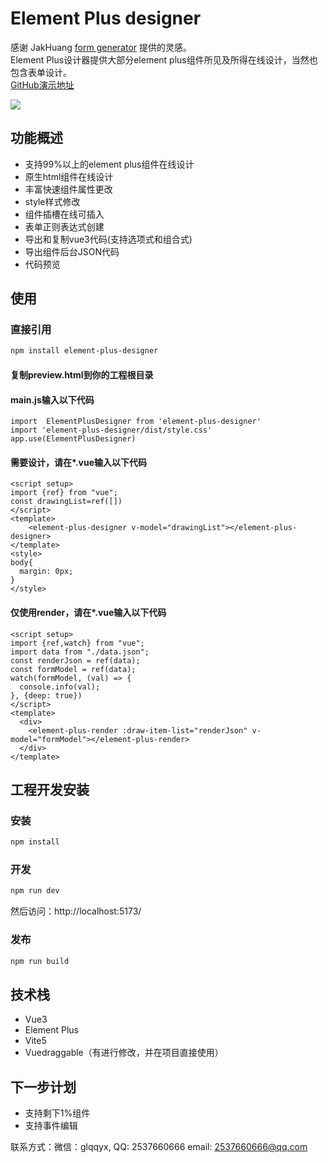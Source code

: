 # Element Plus designer 
感谢 JakHuang [form generator](https://github.com/JakHuang/form-generator) 提供的灵感。  
Element Plus设计器提供大部分element plus组件所见及所得在线设计，当然也包含表单设计。  
[GitHub演示地址](https://wizount.github.io/element-plus-designer/)

<img src="https://gitee.com/wizount/element-plus-designer/raw/master/images/all.png">

## 功能概述

- 支持99%以上的element plus组件在线设计
- 原生html组件在线设计
- 丰富快速组件属性更改
- style样式修改
- 组件插槽在线可插入
- 表单正则表达式创建
- 导出和复制vue3代码(支持选项式和组合式)
- 导出组件后台JSON代码
- 代码预览


## 使用
### 直接引用

```sh 
npm install element-plus-designer
```
#### 复制preview.html到你的工程根目录
#### main.js输入以下代码
```
import  ElementPlusDesigner from 'element-plus-designer'
import 'element-plus-designer/dist/style.css'
app.use(ElementPlusDesigner)
```
#### 需要设计，请在*.vue输入以下代码
```
<script setup>
import {ref} from "vue";
const drawingList=ref([])
</script>
<template>
    <element-plus-designer v-model="drawingList"></element-plus-designer>
</template>
<style>
body{
  margin: 0px;
}
</style>
```
#### 仅使用render，请在*.vue输入以下代码
```
<script setup>
import {ref,watch} from "vue";
import data from "./data.json";
const renderJson = ref(data);
const formModel = ref(data);
watch(formModel, (val) => {
  console.info(val);
}, {deep: true})
</script>
<template>
  <div>
    <element-plus-render :draw-item-list="renderJson" v-model="formModel"></element-plus-render>
  </div>
</template>
```
## 工程开发安装
### 安装
```sh
npm install
```

### 开发

```sh
npm run dev
```
然后访问：http://localhost:5173/
### 发布

```sh
npm run build
```

## 技术栈
- Vue3 
- Element Plus
- Vite5
- Vuedraggable（有进行修改，并在项目直接使用）

## 下一步计划
- 支持剩下1%组件
- 支持事件编辑


联系方式：微信：glqqyx, QQ: 2537660666 email: 2537660666@qq.com